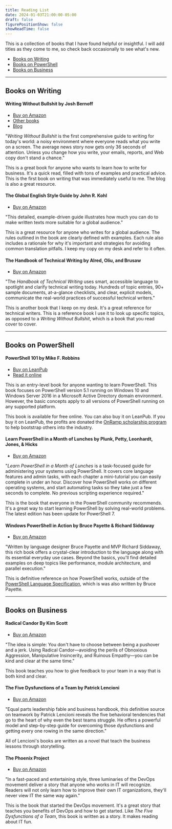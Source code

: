 ```yaml
---
title: Reading List
date: 2024-01-03T21:00:00-05:00
draft: false
figurePositionShow: false
showReadTime: false
---
```


This is a collection of books that I have found helpful or insightful. I will add titles as they
come to me, so check back occasionally to see what's new.

- [Books on Writing](#books-on-writing)
- [Books on PowerShell](#books-on-powershell)
- [Books on Business](#books-on-business)

---

## Books on Writing

#### Writing Without Bullshit by Josh Bernoff

- [Buy on Amazon][06]
- [Other books][02]
- [Blog][01]

"_Writing Without Bullshit_ is the first comprehensive guide to writing for today's world: a noisy
environment where everyone reads what you write on a screen. The average news story now gets only 36
seconds of attention. Unless you change how you write, your emails, reports, and Web copy don't
stand a chance."

This is a great book for anyone who wants to learn how to write for business. It's a quick read,
filled with tons of examples and practical advice. This is the first book on writing that was
immediately useful to me. The blog is also a great resource.

#### The Global English Style Guide by John R. Kohl

- [Buy on Amazon][10]

"This detailed, example-driven guide illustrates how much you can do to make written texts more
suitable for a global audience."

This is a great resource for anyone who writes for a global audience. The rules outlined in the book
are clearly defined with examples. Each rule also includes a rationale for why it's important and
strategies for avoiding common translation pitfalls. I keep my copy on my desk and refer to it
often.

#### The Handbook of Technical Writing by Alred, Oliu, and Brusaw

- [Buy on Amazon][09]

"The _Handbook of Technical Writing_ uses smart, accessible language to spotlight and clarify technical
writing today. Hundreds of topic entries, 90+ sample documents, at-a-glance checklists, and clear,
explicit models, communicate the real-world practices of successful technical writers."

This is another book that I keep on my desk. It's a great reference for technical writers. This is a
reference book I use it to look up specific topics, as opposed to a _Writing Without Bullshit_,
which is a book that you read cover to cover.

---

## Books on PowerShell

#### PowerShell 101 by Mike F. Robbins

- [Buy on LeanPub][03]
- [Read it online][05]

This is an entry-level book for anyone wanting to learn PowerShell. This book focuses on PowerShell
version 5.1 running on Windows 10 and Windows Server 2016 in a Microsoft Active Directory domain
environment. However, the basic concepts apply to all versions of PowerShell running on any
supported platform.

This book is available for free online. You can also buy it on LeanPub. If you buy it on LeanPub,
the profits are donated the [OnRamp scholarship program][14] to help bootstrap others into the
industry.

#### Learn PowerShell in a Month of Lunches by Plunk, Petty, Leonhardt, Jones, & Hicks

- [Buy on Amazon][11]

"_Learn PowerShell in a Month of Lunches_ is a task-focused guide for administering your systems
using PowerShell. It covers core language features and admin tasks, with each chapter a
mini-tutorial you can easily complete in under an hour. Discover how PowerShell works on different
operating systems, and start automating tasks so they take just a few seconds to complete. No
previous scripting experience required."

This is the book that everyone in the PowerShell community recommends. It's a great way to start
learning PowerShell by solving real-world problems. The latest edition has been update for
PowerShell 7.

#### Windows PowerShell in Action by Bruce Payette & Richard Siddaway

- [Buy on Amazon][12]

"Written by language designer Bruce Payette and MVP Richard Siddaway, this rich book offers a
crystal-clear introduction to the language along with its essential everyday use cases. Beyond the
basics, you'll find detailed examples on deep topics like performance, module architecture, and
parallel execution."

This is definitive reference on how PowerShell works, outside of the
[PowerShell Language Specification][04], which is was also written by Bruce Payette.

---

## Books on Business

#### Radical Candor By Kim Scott

- [Buy on Amazon][13]

"The idea is simple: You don't have to choose between being a pushover and a jerk. Using Radical
Candor—avoiding the perils of Obnoxious Aggression, Manipulative Insincerity, and Ruinous
Empathy—you can be kind and clear at the same time."

This book teaches you how to give feedback to your team in a way that is both kind and clear.

#### The Five Dysfunctions of a Team by Patrick Lencioni

- [Buy on Amazon][07]

"Equal parts leadership fable and business handbook, this definitive source on teamwork by Patrick
Lencioni reveals the five behavioral tendencies that go to the heart of why even the best teams
struggle. He offers a powerful model and step-by-step guide for overcoming those dysfunctions and
getting every one rowing in the same direction."

All of Lencioni's books are written as a novel that teach the business lessons through storytelling.

#### The Phoenix Project

- [Buy on Amazon][08]

"In a fast-paced and entertaining style, three luminaries of the DevOps movement deliver a story
that anyone who works in IT will recognize. Readers will not only learn how to improve their own IT
organizations, they'll never view IT the same way again."

This is the book that started the DevOps movement. It's a great story that teaches you benefits of
DevOps and how to get started. Like _The Five Dysfunctions of a Team_, this book is written as a
story. It makes reading about IT fun.

<!-- link references -->
[01]: https://bernoff.com/blog
[02]: https://bernoff.com/books
[03]: https://leanpub.com/powershell101
[04]: https://learn.microsoft.com/powershell/scripting/lang-spec/chapter-01
[05]: https://learn.microsoft.com/powershell/scripting/learn/ps101/00-introduction
[06]: https://www.amazon.com/gp/product/0062477153?&linkCode=ll1&tag=scriptingsean-20&linkId=4fba4f25e85b06ae6a660b331ffd2734&language=en_US&ref_=as_li_ss_tl "Affiliate link"
[07]: https://www.amazon.com/gp/product/0787960756?&linkCode=ll1&tag=scriptingsean-20&linkId=cd2930f1c2a2b9ab54a29ca47456a112&language=en_US&ref_=as_li_ss_tl "Affiliate link"
[08]: https://www.amazon.com/gp/product/0988262509?&linkCode=ll1&tag=scriptingsean-20&linkId=973c3b79e23177c7cd891d11752f7eaa&language=en_US&ref_=as_li_ss_tl "Affiliate link"
[09]: https://www.amazon.com/gp/product/1319362206?&linkCode=ll1&tag=scriptingsean-20&linkId=6935c62a78b1bb02cc3762dfc4d9e296&language=en_US&ref_=as_li_ss_tl "Affiliate link"
[10]: https://www.amazon.com/gp/product/1599946572?&linkCode=ll1&tag=scriptingsean-20&linkId=b9139d7c1b41efb3f80ffa70313f61c8&language=en_US&ref_=as_li_ss_tl "Affiliate link"
[11]: https://www.amazon.com/gp/product/1617296961?&linkCode=ll1&tag=scriptingsean-20&linkId=a896d28e2c803d08cfa83bea5da1079c&language=en_US&ref_=as_li_ss_tl "Affiliate link"
[12]: https://www.amazon.com/gp/product/1633430294?&linkCode=ll1&tag=scriptingsean-20&linkId=87e449f7794b08aafa37a31eec63d678&language=en_US&ref_=as_li_ss_tl "Affiliate link"
[13]: https://www.amazon.com/gp/product/B09V5HVK3N?&linkCode=ll1&tag=scriptingsean-20&linkId=c2f42d198e474d5432e949940eb6339a&language=en_US&ref_=as_li_ss_tl "Affiliate link"
[14]: https://www.powershellsummit.org/onramp/
